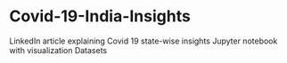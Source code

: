 # Covid-19-India-Insights
LinkedIn article explaining Covid 19 state-wise insights
Jupyter notebook with visualization
Datasets
